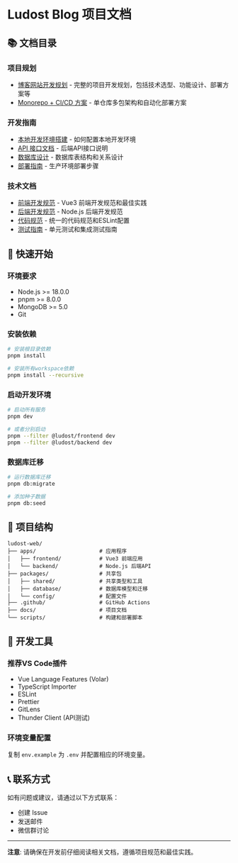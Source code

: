 # Ludost Blog 项目文档

## 📚 文档目录

### 项目规划
- [博客网站开发规划](./博客网站开发规划.md) - 完整的项目开发规划，包括技术选型、功能设计、部署方案等
- [Monorepo + CI/CD 方案](./Monorepo-CICD方案.md) - 单仓库多包架构和自动化部署方案

### 开发指南
- [本地开发环境搭建](./development-setup.md) - 如何配置本地开发环境
- [API 接口文档](./api-documentation.md) - 后端API接口说明
- [数据库设计](./database-design.md) - 数据库表结构和关系设计
- [部署指南](./deployment-guide.md) - 生产环境部署步骤

### 技术文档
- [前端开发规范](./frontend-standards.md) - Vue3 前端开发规范和最佳实践
- [后端开发规范](./backend-standards.md) - Node.js 后端开发规范
- [代码规范](./coding-standards.md) - 统一的代码规范和ESLint配置
- [测试指南](./testing-guide.md) - 单元测试和集成测试指南

## 🚀 快速开始

### 环境要求
- Node.js >= 18.0.0
- pnpm >= 8.0.0
- MongoDB >= 5.0
- Git

### 安装依赖
```bash
# 安装根目录依赖
pnpm install

# 安装所有workspace依赖
pnpm install --recursive
```

### 启动开发环境
```bash
# 启动所有服务
pnpm dev

# 或者分别启动
pnpm --filter @ludost/frontend dev
pnpm --filter @ludost/backend dev
```

### 数据库迁移
```bash
# 运行数据库迁移
pnpm db:migrate

# 添加种子数据
pnpm db:seed
```

## 📁 项目结构

```
ludost-web/
├── apps/                    # 应用程序
│   ├── frontend/            # Vue3 前端应用
│   └── backend/             # Node.js 后端API
├── packages/                # 共享包
│   ├── shared/              # 共享类型和工具
│   ├── database/            # 数据库模型和迁移
│   └── config/              # 配置文件
├── .github/                 # GitHub Actions
├── docs/                    # 项目文档
└── scripts/                 # 构建和部署脚本
```

## 🔧 开发工具

### 推荐VS Code插件
- Vue Language Features (Volar)
- TypeScript Importer
- ESLint
- Prettier
- GitLens
- Thunder Client (API测试)

### 环境变量配置
复制 `env.example` 为 `.env` 并配置相应的环境变量。

## 📞 联系方式

如有问题或建议，请通过以下方式联系：
- 创建 Issue
- 发送邮件
- 微信群讨论

---

**注意**: 请确保在开发前仔细阅读相关文档，遵循项目规范和最佳实践。
